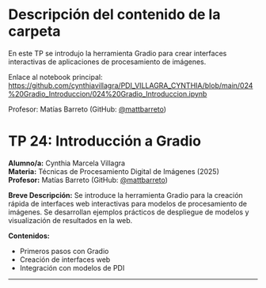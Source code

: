 # Descripción del contenido de la carpeta
En este TP se introdujo la herramienta Gradio para crear interfaces interactivas de aplicaciones de procesamiento de imágenes.

Enlace al notebook principal: https://github.com/cynthiavillagra/PDI_VILLAGRA_CYNTHIA/blob/main/024%20Gradio_Introduccion/024%20Gradio_Introduccion.ipynb

Profesor: Matías Barreto (GitHub: [@mattbarreto](https://github.com/mattbarreto))

# TP 24: Introducción a Gradio

**Alumno/a:** Cynthia Marcela Villagra  
**Materia:** Técnicas de Procesamiento Digital de Imágenes (2025)  
**Profesor:** Matías Barreto (GitHub: [@mattbarreto](https://github.com/mattbarreto))

**Breve Descripción:**
Se introduce la herramienta Gradio para la creación rápida de interfaces web interactivas para modelos de procesamiento de imágenes. Se desarrollan ejemplos prácticos de despliegue de modelos y visualización de resultados en la web.

**Contenidos:**
- Primeros pasos con Gradio
- Creación de interfaces web
- Integración con modelos de PDI

---
